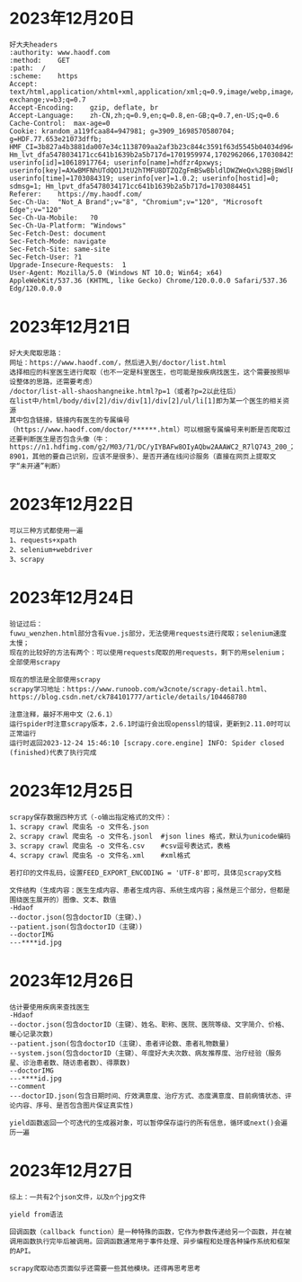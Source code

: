 # 2023年12月20日
    好大夫headers
    :authority: www.haodf.com
    :method:    GET
    :path:  /
    :scheme:    https
    Accept: text/html,application/xhtml+xml,application/xml;q=0.9,image/webp,image/apng,*/*;q=0.8,application/signed-exchange;v=b3;q=0.7
    Accept-Encoding:    gzip, deflate, br
    Accept-Language:    zh-CN,zh;q=0.9,en;q=0.8,en-GB;q=0.7,en-US;q=0.6
    Cache-Control:  max-age=0
    Cookie: krandom_a119fcaa84=947981; g=3909_1698570580704; g=HDF.77.653e21073dffb; HMF_CI=3b827a4b3881da007e34c1138709aa2af3b23c844c3591f63d5545b04034d964b5bda328e0a7984393b8f44e260dc14d7ca8d1b6d53c39427b1e82b964d0a02d4f; Hm_lvt_dfa5478034171cc641b1639b2a5b717d=1701959974,1702962066,1703084256; userinfo[id]=10618917764; userinfo[name]=hdfzr4pxwys; userinfo[key]=AXwBMFNhUTdQO1JtU2hTMFU8DTZQZgFmBSwBbldlDWZWeQx%2BBjBWdlR2VSUAe1p7ByVRbVd%2B; userinfo[time]=1703084319; userinfo[ver]=1.0.2; userinfo[hostid]=0; sdmsg=1; Hm_lpvt_dfa5478034171cc641b1639b2a5b717d=1703084451
    Referer:    https://my.haodf.com/
    Sec-Ch-Ua:  "Not_A Brand";v="8", "Chromium";v="120", "Microsoft Edge";v="120"
    Sec-Ch-Ua-Mobile:   ?0
    Sec-Ch-Ua-Platform: "Windows"
    Sec-Fetch-Dest: document
    Sec-Fetch-Mode: navigate
    Sec-Fetch-Site: same-site
    Sec-Fetch-User: ?1
    Upgrade-Insecure-Requests:  1
    User-Agent: Mozilla/5.0 (Windows NT 10.0; Win64; x64) AppleWebKit/537.36 (KHTML, like Gecko) Chrome/120.0.0.0 Safari/537.36 Edg/120.0.0.0

# 2023年12月21日
    好大夫爬取思路：
    网址：https://www.haodf.com/，然后进入到/doctor/list.html
    选择相应的科室医生进行爬取（也不一定是科室医生，也可能是按疾病找医生，这个需要按照毕设整体的思路，还需要考虑）
    /doctor/list-all-shaoshangneike.html?p=1（或者?p=2以此往后）
    在list中/html/body/div[2]/div/div[1]/div[2]/ul/li[1]即为某一个医生的相关资源
    其中包含链接，链接内有医生的专属编号（https://www.haodf.com/doctor/******.html）可以根据专属编号来判断是否爬取过
    还要判断医生是否包含头像（牛：https://n1.hdfimg.com/g2/M03/71/DC/yIYBAFw8OIyAQbw2AAAWC2_R7lQ743_200_200_1.png?8901，其他的要自己识别，应该不是很多）、是否开通在线问诊服务（直接在网页上提取文字“未开通”判断）

# 2023年12月22日
    可以三种方式都使用一遍
    1、requests+xpath
    2、selenium+webdriver
    3、scrapy

# 2023年12月24日
    验证过后：
    fuwu_wenzhen.html部分含有vue.js部分，无法使用requests进行爬取；selenium速度太慢；
    现在的比较好的方法有两个：可以使用requests爬取的用requests，剩下的用selenium；全部使用scrapy

    现在的想法是全部使用scrapy
    scrapy学习地址：https://www.runoob.com/w3cnote/scrapy-detail.html、https://blog.csdn.net/ck784101777/article/details/104468780
    
    注意注释，最好不用中文（2.6.1）
    运行spider时注意scrapy版本，2.6.1时运行会出现openssl的错误，更新到2.11.0时可以正常运行
    运行时返回2023-12-24 15:46:10 [scrapy.core.engine] INFO: Spider closed (finished)代表了执行完成

# 2023年12月25日
    scrapy保存数据四种方式（-o输出指定格式的文件）：
    1、scrapy crawl 爬虫名 -o 文件名.json
    2、scrapy crawl 爬虫名 -o 文件名.jsonl  #json lines 格式，默认为unicode编码
    3、scrapy crawl 爬虫名 -o 文件名.csv    #csv逗号表达式，表格
    4、scrapy crawl 爬虫名 -o 文件名.xml    #xml格式

    若打印的文件乱码，设置FEED_EXPORT_ENCODING = 'UTF-8'即可，具体见scrapy文档

    文件结构（生成内容：医生生成内容、患者生成内容、系统生成内容；虽然是三个部分，但都是围绕医生展开的）图像、文本、数值
    -Hdaof
    --doctor.json(包含doctorID（主键）、)
    --patient.json(包含doctorID（主键）)
    --doctorIMG
    ---****id.jpg

# 2023年12月26日
    估计要使用疾病来查找医生
    -Hdaof
    --doctor.json(包含doctorID（主键）、姓名、职称、医院、医院等级、文字简介、价格、暖心记录次数)
    --patient.json(包含doctorID（主键）、患者评论数、患者礼物数量)
    --system.json(包含doctorID（主键）、年度好大夫次数、病友推荐度、治疗经验（服务星、诊治患者数、随访患者数）、得票数)
    --doctorIMG
    ---****id.jpg
    --comment
    ---doctorID.json(包含日期时间、疗效满意度、治疗方式、态度满意度、目前病情状态、评论内容、序号、是否包含图片保证真实性)

    yield函数返回一个可迭代的生成器对象，可以暂停保存运行的所有信息，循环或next()会遍历一遍

# 2023年12月27日
    综上：一共有2个json文件，以及n个jpg文件

    yield from语法

    回调函数（callback function）是一种特殊的函数，它作为参数传递给另一个函数，并在被调用函数执行完毕后被调用。回调函数通常用于事件处理、异步编程和处理各种操作系统和框架的API。

    scrapy爬取动态页面似乎还需要一些其他模块。还得再思考思考
    